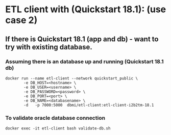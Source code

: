 



# ETL client with (Quickstart 18.1): (use case 2)


## If there is Quickstart 18.1 (app and db) - want to try with existing database.
 
###  Assuming there is an database up and running (Quickstart 18.1 db)

```
docker run --name etl-client --network quickstart_public \
		-e DB_HOST=<hostname> \
		-e DB_USER=<username> \
		-e DB_PASSWORD=<password> \
		-e DB_PORT=<port> \
		-e DB_NAME=<databasename> \
		-d   -p 7000:5000  dbmi/etl-client:etl-client-i2b2tm-18.1 
```
### To validate oracle database connection

```
docker exec -it etl-client bash validate-db.sh 
```
